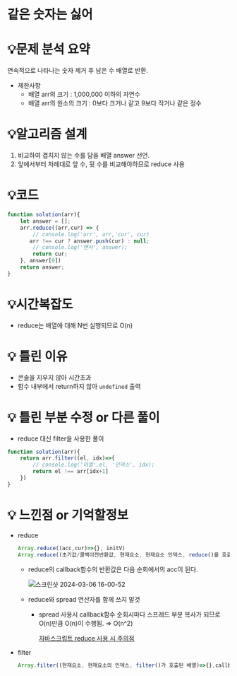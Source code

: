 # 같은 숫자는 싫어

# 💡**문제 분석 요약**

연속적으로 나타나는 숫자 제거 후 남은 수  배열로 반환.

- 제한사항
    - 배열 arr의 크기 : 1,000,000 이하의 자연수
    - 배열 arr의 원소의 크기 : 0보다 크거나 같고 9보다 작거나 같은 정수

# 💡**알고리즘 설계**

1. 비교하여 겹치지 않는 수를 담을 배열 answer 선언.
2. 앞에서부터 차례대로 앞 수, 뒷 수를 비교해야하므로 reduce 사용

# 💡코드

```jsx
function solution(arr){
    let answer = [];
    arr.reduce((arr,cur) => {
        // console.log('arr', arr,'cur', cur)
       arr !== cur ? answer.push(cur) : null;
        // console.log('앤서', answer);
        return cur;
    }, answer[0])
    return answer;
}
```

# 💡시간복잡도

- reduce는 배열에 대해 N번 실행되므로 O(n)

# 💡 틀린 이유

- 콘솔을 지우지 않아 시간초과
- 함수 내부에서 return하지 않아 `undefined` 출력

# 💡 틀린 부분 수정 or 다른 풀이

- reduce 대신 filter을 사용한 풀이

```jsx
function solution(arr){
    return arr.filter((el, idx)=>{
        // console.log('이엘',el, '인덱스', idx);
        return el !== arr[idx+1]
    })
}
```

# 💡 느낀점 or 기억할정보

- reduce
    ```jsx
    Array.reduce((acc,cur)=>{}, initV)
    Array.reduce((초기값/콜백이전반환값, 현재요소, 현재요소 인덱스, reduce()를 호출한 배열)=>{}, 초기값)
    ```
    
    - reduce의 callback함수의 반환값은 다음 순회에서의 acc이 된다.
        
        ![스크린샷 2024-03-06 16-00-52](https://github.com/boyoung589/coding-test/assets/85835359/7c7ec798-97a8-4414-bc46-a92bd116866b)

    
    - reduce와 spread 연산자를 함께 쓰지 말것
        - spread 사용시 callback함수 순회시마다 스프레드 부분 복사가 되므로 O(n)만큼 O(n)이 수행됨. ⇒ O(n^2)
            
            [자바스크립트 reduce 사용 시 주의점](https://donggov.tistory.com/207)
            
- filter

    ```jsx
    Array.filter((현재요소, 현재요소의 인덱스, filter()가 호출된 배열)=>{},callback함수의 this값)
    ```
